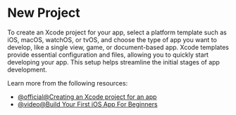 # New Project

To create an Xcode project for your app, select a platform template such as iOS, macOS, watchOS, or tvOS, and choose the type of app you want to develop, like a single view, game, or document-based app. Xcode templates provide essential configuration and files, allowing you to quickly start developing your app. This setup helps streamline the initial stages of app development.

Learn more from the following resources:

- [@official@Creating an Xcode project for an app](https://developer.apple.com/documentation/xcode/creating-an-xcode-project-for-an-app)
- [@video@Build Your First iOS App For Beginners](https://www.youtube.com/watch?v=nqTcAzPS3oc)
